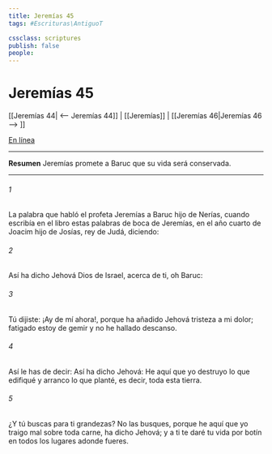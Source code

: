 ```yaml
---
title: Jeremías 45
tags: #Escrituras\AntiguoT

cssclass: scriptures
publish: false
people:
---
```


# Jeremías 45
[[Jeremías 44| <-- Jeremías 44]] | [[Jeremías]] | [[Jeremías 46|Jeremías 46 --> ]]

[En línea](https://churchofjesuschrist.org/study/scriptures/ot/jer/45?lang=spa)

---
__Resumen__
Jeremías promete a Baruc que su vida será conservada.

---
###### 1 
La palabra que habló el profeta Jeremías a Baruc hijo de Nerías, cuando escribía en el libro estas palabras de boca de Jeremías, en el año cuarto de Joacim hijo de Josías, rey de Judá, diciendo:

###### 2 
Así ha dicho Jehová Dios de Israel, acerca de ti, oh Baruc:

###### 3 
Tú dijiste: ¡Ay de mí ahora!, porque ha añadido Jehová tristeza a mi dolor; fatigado estoy de gemir y no he hallado descanso.

###### 4 
Así le has de decir: Así ha dicho Jehová: He aquí que yo destruyo lo que edifiqué y arranco lo que planté, es decir, toda esta tierra.

###### 5 
¿Y tú buscas para ti grandezas? No las busques, porque he aquí que yo traigo mal sobre toda carne, ha dicho Jehová; y a ti te daré tu vida por botín en todos los lugares adonde fueres.

